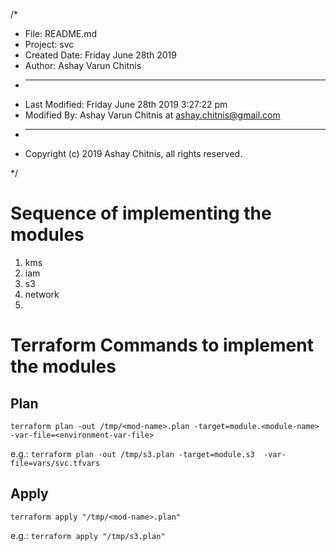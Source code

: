 /*
 * File: README.md
 * Project: svc
 * Created Date: Friday June 28th 2019
 * Author: Ashay Varun Chitnis
 * -----
 * Last Modified: Friday June 28th 2019 3:27:22 pm
 * Modified By: Ashay Varun Chitnis at <ashay.chitnis@gmail.com>
 * -----
 * Copyright (c) 2019 Ashay Chitnis, all rights reserved.

 */



# Sequence of implementing the modules

1. kms
2. iam
3. s3
4. network
5. 

# Terraform Commands to implement the modules

## Plan 

`terraform plan -out /tmp/<mod-name>.plan -target=module.<module-name> -var-file=<environment-var-file>`

e.g.: `terraform plan -out /tmp/s3.plan -target=module.s3  -var-file=vars/svc.tfvars`

## Apply

`terraform apply "/tmp/<mod-name>.plan"`

e.g.: `terraform apply "/tmp/s3.plan"`
